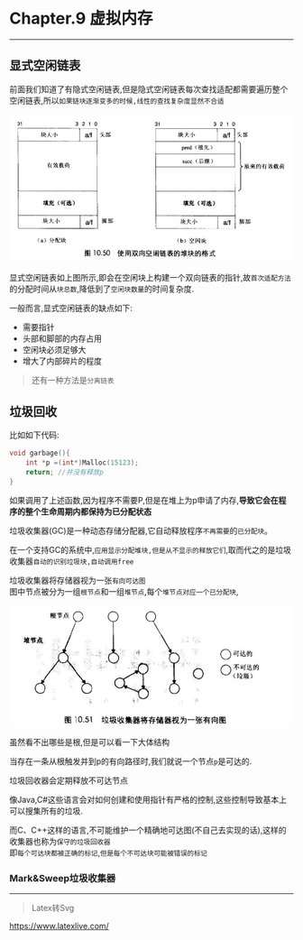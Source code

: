 # Chapter.9 虚拟内存

---------------

## 显式空闲链表

前面我们知道了有隐式空闲链表,但是隐式空闲链表每次查找适配都需要遍历整个空闲链表,所以`如果链块逐渐变多的时候,线性的查找复杂度显然不合适`  

![](s1.jpg)

显式空闲链表如上图所示,即会在空闲块上构建一个双向链表的指针,故`首次适配方法`的分配时间从`块总数`,降低到了`空闲块数量`的时间复杂度.  

一般而言,显式空闲链表的缺点如下:  
- 需要指针
- 头部和脚部的内存占用
- 空闲块必须足够大
- 增大了内部碎片的程度

> 还有一种方法是`分离链表`

## 垃圾回收

比如如下代码:  

```cpp
void garbage(){
    int *p =(int*)Malloc(15123);
    return; //并没有释放p
}
```

如果调用了上述函数,因为程序不需要P,但是在堆上为p申请了内存,**导致它会在程序的整个生命周期内都保持为已分配状态**

垃圾收集器(GC)是一种动态存储分配器,它自动释放程序`不再需要`的`已分配块`。  

在一个支持GC的系统中,`应用显示分配堆块,但是从不显示的释放它们`,取而代之的是垃圾收集器`自动的识别垃圾块,自动调用free`

垃圾收集器将存储器视为一张`有向可达图`  
图中节点被分为一组`根节点`和一组`堆节点`,每个`堆节点对应一个已分配块`,

![](s2.jpg)

虽然看不出哪些是根,但是可以看一下大体结构

当存在一条从根触发并到p的有向路径时,我们就说一个节点`p`是可达的.

垃圾回收器会定期释放不可达节点

像Java,C#这些语言会对如何创建和使用指针有严格的控制,这些控制导致基本上可以搜集所有的垃圾.

而C、C++这样的语言,不可能维护一个精确地可达图(不自己去实现的话),这样的收集器也称为`保守的垃圾回收器`  
即`每个可达块都被正确的标记`,`但是每个不可达块可能被错误的标记`

### Mark&Sweep垃圾收集器





--------------


> Latex转Svg

https://www.latexlive.com/